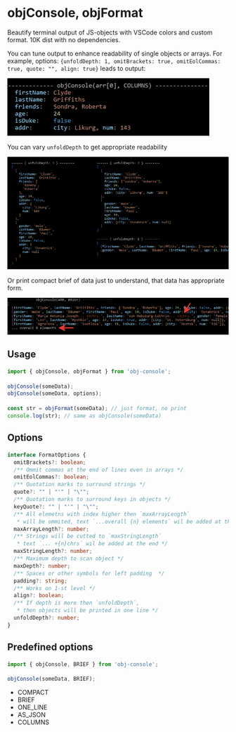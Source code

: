# objConsole, objFormat

Beautify terminal output of JS-objects with VSCode colors and custom format. 10K dist with no dependencies.

You can tune output to enhance readability of single objects or arrays. For example, options: `{unfoldDepth: 1, omitBrackets: true, omitEolCommas: true, quote: "", align: true}` leads to output:

![columns-object](https://github.com/m-kant/obj-console/raw/main/docs/columns-object.png)

You can vary `unfoldDepth` to get appropriate readability

![unfold depth](https://github.com/m-kant/obj-console/raw/main/docs/unfold-depth.png)

 Or print compact brief of data just to understand, that data has appropriate form.

![brief](https://github.com/m-kant/obj-console/raw/main/docs/brief.png)

## Usage

```javascript
import { objConsole, objFormat } from 'obj-console';

objConsole(someData);
objConsole(someData, options);

const str = objFormat(someData); // just format, no print
console.log(str); // same as objConsole(someData)
```

## Options

```typescript
interface FormatOptions {
  omitBrackets?: boolean;
  /** Ommit commas at the end of lines even in arrays */
  omitEolCommas?: boolean;
  /** Quotation marks to surround strings */
  quote?: "" | "'" | "\"";
  /** Quotation marks to surround keys in objects */
  keyQuote?: "" | "'" | "\"";
  /** All elemetns with index higher then `maxArrayLength`
   * will be ommited, text `...overall {n} elements` wil be added at the end */
  maxArrayLength?: number;
  /** Strings will be cutted to `maxStringLength`
   * text `... +{n}chrs` wil be added at the end */
  maxStringLength?: number;
  /** Maximum depth to scan object */
  maxDepth?: number;
  /** Spaces or other symbols for left padding  */
  padding?: string;
  /** Works on 1-st level */
  align?: boolean;
  /** If depth is more then `unfoldDepth`,
   * then objects will be printed in one line */
  unfoldDepth?: number;
}
```

## Predefined options

```javascript
import { objConsole, BRIEF } from 'obj-console';

objConsole(someData, BRIEF);
```

- COMPACT
- BRIEF
- ONE_LINE
- AS_JSON
- COLUMNS

